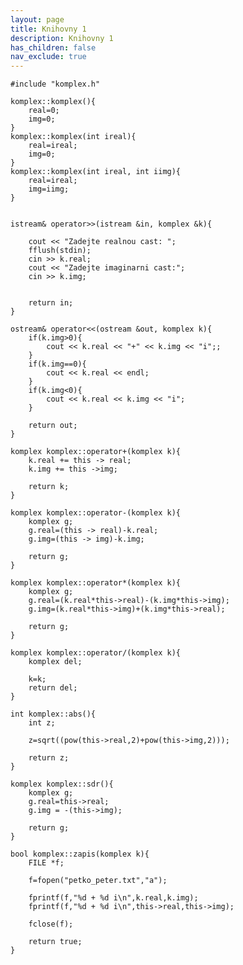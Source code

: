 ```yaml
---
layout: page
title: Knihovny 1
description: Knihovny 1
has_children: false
nav_exclude: true
---
```

    #include "komplex.h"

    komplex::komplex(){
        real=0;
        img=0;
    }
    komplex::komplex(int ireal){
        real=ireal;
        img=0;
    }
    komplex::komplex(int ireal, int iimg){
        real=ireal;
        img=iimg;
    }


    istream& operator>>(istream &in, komplex &k){
        
        cout << "Zadejte realnou cast: ";
        fflush(stdin);
        cin >> k.real;
        cout << "Zadejte imaginarni cast:";
        cin >> k.img;
        
        
        return in;
    }

    ostream& operator<<(ostream &out, komplex k){
        if(k.img>0){
            cout << k.real << "+" << k.img << "i";;
        }
        if(k.img==0){
            cout << k.real << endl;
        }
        if(k.img<0){
            cout << k.real << k.img << "i";
        }
        
        return out;
    }

    komplex komplex::operator+(komplex k){
        k.real += this -> real;
        k.img += this ->img;
        
        return k;
    }

    komplex komplex::operator-(komplex k){
        komplex g;
        g.real=(this -> real)-k.real;
        g.img=(this -> img)-k.img;
        
        return g;
    }

    komplex komplex::operator*(komplex k){
        komplex g;
        g.real=(k.real*this->real)-(k.img*this->img);
        g.img=(k.real*this->img)+(k.img*this->real);
        
        return g;
    }

    komplex komplex::operator/(komplex k){
        komplex del;

        k=k;
        return del;
    }

    int komplex::abs(){
        int z;
        
        z=sqrt((pow(this->real,2)+pow(this->img,2)));
        
        return z;
    }

    komplex komplex::sdr(){
        komplex g;
        g.real=this->real;
        g.img = -(this->img);
        
        return g;
    }

    bool komplex::zapis(komplex k){
        FILE *f;
        
        f=fopen("petko_peter.txt","a");
        
        fprintf(f,"%d + %d i\n",k.real,k.img);
        fprintf(f,"%d + %d i\n",this->real,this->img);
        
        fclose(f);
        
        return true;
    }